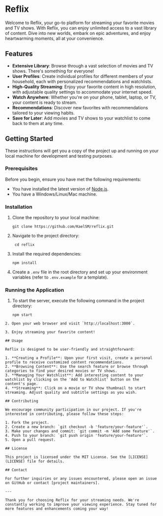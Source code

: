 # Reflix

Welcome to Reflix, your go-to platform for streaming your favorite movies and TV shows. With Reflix, you can enjoy unlimited access to a vast library of content. Dive into new worlds, embark on epic adventures, and enjoy heartwarming moments, all at your convenience.

## Features

- **Extensive Library**: Browse through a vast selection of movies and TV shows. There's something for everyone!
- **User Profiles**: Create individual profiles for different members of your household, each with personalized recommendations and watchlists.
- **High-Quality Streaming**: Enjoy your favorite content in high resolution, with adjustable quality settings to accommodate your internet speed.
- **Watch Anywhere**: Whether you're on your phone, tablet, laptop, or TV, your content is ready to stream.
- **Recommendations**: Discover new favorites with recommendations tailored to your viewing habits.
- **Save for Later**: Add movies and TV shows to your watchlist to come back to them at any time.

## Getting Started

These instructions will get you a copy of the project up and running on your local machine for development and testing purposes.

### Prerequisites

Before you begin, ensure you have met the following requirements:

- You have installed the latest version of [Node.js](https://nodejs.org/).
- You have a Windows/Linux/Mac machine.

### Installation

1. Clone the repository to your local machine:
   ```
   git clone https://github.com/KaelSM/reflix.git
   ```
2. Navigate to the project directory:
   ```
    cd reflix
   ```
3. Install the required dependencies:
   ```
   npm install
   ```
4. Create a `.env` file in the root directory and set up your environment variables (refer to `.env.example` for a template).

### Running the Application

1. To start the server, execute the following command in the project directory:
   ```
   npm start
  ```
2. Open your web browser and visit `http://localhost:3000`.

3. Enjoy streaming your favorite content!

## Usage

Reflix is designed to be user-friendly and straightforward:

1. **Creating a Profile**: Upon your first visit, create a personal profile to receive customized content recommendations.
2. **Browsing Content**: Use the search feature or browse through categories to find your desired movies or TV shows.
3. **Managing Your Watchlist**: Add interesting content to your watchlist by clicking on the 'Add to Watchlist' button on the content's page.
4. **Streaming**: Click on a movie or TV show thumbnail to start streaming. Adjust quality and subtitle settings as you wish.

## Contributing

We encourage community participation in our project. If you're interested in contributing, please follow these steps:

1. Fork the project.
2. Create a new branch: `git checkout -b 'feature/your-feature'`.
3. Make your changes and commit: `git commit -m 'Add some feature'`.
4. Push to your branch: `git push origin 'feature/your-feature'`.
5. Open a pull request.

## License

This project is licensed under the MIT License. See the [LICENSE](LICENSE) file for details.

## Contact

For further inquiries or any issues encountered, please open an issue on GitHub or contact [project maintainers].

---

Thank you for choosing Reflix for your streaming needs. We're constantly working to improve your viewing experience. Stay tuned for more features and enhancements coming your way!


   
